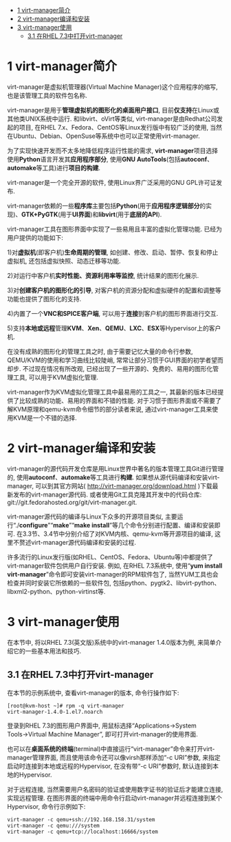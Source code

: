 
<!-- @import "[TOC]" {cmd="toc" depthFrom=1 depthTo=6 orderedList=false} -->

<!-- code_chunk_output -->

- [1 virt-manager简介](#1-virt-manager简介)
- [2 virt\-manager编译和安装](#2-virt-manager编译和安装)
- [3 virt-manager使用](#3-virt-manager使用)
  - [3.1 在RHEL 7.3中打开virt\-manager](#31-在rhel-73中打开virt-manager)

<!-- /code_chunk_output -->

# 1 virt-manager简介

virt\-manager是虚拟机管理器(Virtual Machine Manager)这个应用程序的缩写, 也是该管理工具的软件包名称. 

virt\-manager是用于**管理虚拟机的图形化的桌面用户接口**, 目前**仅支持**在Linux或其他类UNIX系统中运行. 和libvirt、oVirt等类似, virt\-manager是由Redhat公司发起的项目, 在RHEL 7.x、Fedora、CentOS等Linux发行版中有较广泛的使用, 当然在Ubuntu、Debian、OpenSuse等系统中也可以正常使用virt\-manager. 

为了实现快速开发而不太多地降低程序运行性能的需求, **virt\-manager**项目选择使用**Python**语言开发其**应用程序部分**, 使用**GNU AutoTools**(包括**autoconf**、**automake**等工具)进行**项目的构建**. 

virt\-manager是一个完全开源的软件, 使用Linux界广泛采用的GNU GPL许可证发布. 

virt\-manager依赖的一些**程序库**主要包括**Python**(用于**应用程序逻辑部分**的实现)、**GTK\+PyGTK**(用于**UI界面**)和**libvirt**(用于**底层的API**). 

virt\-manager工具在图形界面中实现了一些易用且丰富的虚拟化管理功能. 已经为用户提供的功能如下: 

1)对**虚拟机**(即客户机)**生命周期的管理**, 如创建、修改、启动、暂停、恢复和停止虚拟机, 还包括虚拟快照、动态迁移等功能. 

2)对运行中客户机**实时性能、资源利用率等监控**, 统计结果的图形化展示. 

3)对**创建客户机的图形化的引导**, 对客户机的资源分配和虚拟硬件的配置和调整等功能也提供了图形化的支持. 

4)内置了一个**VNC和SPICE客户端**, 可以用于**连接**到客户机的图形界面进行交互. 

5)支持**本地或远程**管理**KVM**、**Xen**、**QEMU**、**LXC**、**ESX**等Hypervisor上的客户机. 

在没有成熟的图形化的管理工具之时, 由于需要记忆大量的命令行参数, QEMU/KVM的使用和学习曲线比较陡峭, 常常让部分习惯于GUI界面的初学者望而却步. 不过现在情况有所改观, 已经出现了一些开源的、免费的、易用的图形化管理工具, 可以用于KVM虚拟化管理. 

virt\-manager作为KVM虚拟化管理工具中最易用的工具之一, 其最新的版本已经提供了比较成熟的功能、易用的界面和不错的性能. 对于习惯于图形界面或不需要了解KVM原理和qemu\-kvm命令细节的部分读者来说, 通过virt\-manager工具来使用KVM是一个不错的选择. 

# 2 virt\-manager编译和安装

virt-manager的源代码开发仓库是用Linux世界中著名的版本管理工具Git进行管理的, 使用**autoconf**、**automake**等工具进行**构建**. 如果想从源代码编译和安装virt-manager, 可以到其官方网站( http://virt-manager.org/download.html )下载最新发布的virt-manager源代码. 或者使用Git工具克隆其开发中的代码仓库: git://git.fedorahosted.org/git/virt-manager.git. 

virt\-manager源代码的编译与Linux下众多的开源项目类似, 主要运行“./**configure**”“**make**”“**make install**”等几个命令分别进行配置、编译和安装即可. 在3.3节、3.4节中分别介绍了对KVM内核、qemu\-kvm等开源项目的编译, 这里不赘述virt\-manager源代码编译和安装的过程. 

许多流行的Linux发行版(如RHEL、CentOS、Fedora、Ubuntu等)中都提供了virt\-manager软件包供用户自行安装. 例如, 在RHEL 7.3系统中, 使用“**yum install virt\-manager**”命令即可安装virt\-manager的RPM软件包了, 当然YUM工具也会检查并同时安装它所依赖的一些软件包, 包括python、pygtk2、libvirt\-python、libxml2\-python、python\-virtinst等. 

# 3 virt-manager使用

在本节中, 将以RHEL 7.3(英文版)系统中的virt-manager 1.4.0版本为例, 来简单介绍它的一些基本用法和技巧. 

## 3.1 在RHEL 7.3中打开virt\-manager

在本节的示例系统中, 查看virt\-manager的版本, 命令行操作如下: 

```
[root@kvm-host ~]# rpm -q virt-manager
virt-manager-1.4.0-1.el7.noarch
```

登录到RHEL 7.3的图形用户界面中, 用鼠标选择“Applications→System Tools→Virtual Machine Manager”, 即可打开virt\-manager的使用界面. 

也可以在**桌面系统的终端**(terminal)中直接运行“virt\-manager”命令来打开virt\-manager管理界面, 而且使用该命令还可以像virsh那样添加“\-c URI”参数, 来指定启动时连接到本地或远程的Hypervisor, 在没有带“\-c URI”参数时, 默认连接到本地的Hypervisor. 

对于远程连接, 当然需要用户名密码的验证或使用数字证书的验证后才能建立连接, 实现远程管理. 在图形界面的终端中用命令行启动virt\-manager并远程连接到某个Hypervisor, 命令行示例如下: 

```
virt-manager -c qemu+ssh://192.168.158.31/system
virt-manager -c qemu:///system
virt-manager -c qemu+tcp://localhost:16666/system
```


